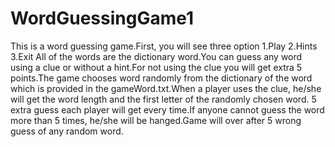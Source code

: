 # WordGuessingGame1
This is a word guessing game.First, you will see three option 1.Play 2.Hints 3.Exit
All of the words are the dictionary word.You can guess any word using a clue or without a hint.For not using the clue you will get extra 5 points.The game chooses word randomly from the dictionary of the word which is provided in the gameWord.txt.When a player uses the clue, he/she will get the word length and the first letter of the randomly chosen word.
5 extra guess each player will get every time.If anyone cannot guess the word more than 5 times, he/she will be hanged.Game will over after 5 wrong guess of any random word.
